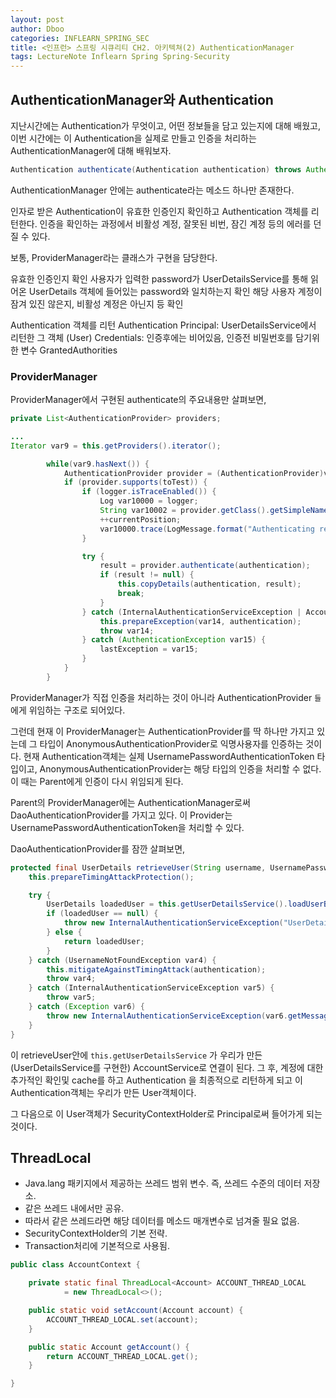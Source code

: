 ```yaml
---
layout: post
author: Dboo
categories: INFLEARN_SPRING_SEC
title: <인프런> 스프링 시큐리티 CH2. 아키텍쳐(2) AuthenticationManager
tags: LectureNote Inflearn Spring Spring-Security
---
```


## AuthenticationManager와 Authentication

지난시간에는 Authentication가 무엇이고, 어떤 정보들을 담고 있는지에 대해 배웠고, 이번 시간에는 이
Authentication을 실제로 만들고 인증을 처리하는 AuthenticationManager에 대해 배워보자.

~~~java
Authentication authenticate(Authentication authentication) throws AuthenticationException;
~~~

AuthenticationManager 안에는 authenticate라는 메소드 하나만 존재한다.

인자로 받은 Authentication이 유효한 인증인지 확인하고 Authentication 객체를 리턴한다.
인증을 확인하는 과정에서 비활성 계정, 잘못된 비번, 잠긴 계정 등의 에러를 던질 수 있다.

보통, ProviderManager라는 클래스가 구현을 담당한다.

유효한 인증인지 확인
사용자가 입력한 password가 UserDetailsService를 통해 읽어온 UserDetails 객체에 들어있는 password와 일치하는지 확인
해당 사용자 계정이 잠겨 있진 않은지, 비활성 계정은 아닌지 등 확인

Authentication 객체를 리턴
Authentication
Principal: UserDetailsService에서 리턴한 그 객체 (User)
Credentials: 인증후에는 비어있음, 인증전 비밀번호를 담기위한 변수
GrantedAuthorities

### ProviderManager

ProviderManager에서 구현된 authenticate의 주요내용만 살펴보면,

~~~java
private List<AuthenticationProvider> providers;

...
Iterator var9 = this.getProviders().iterator();

        while(var9.hasNext()) {
            AuthenticationProvider provider = (AuthenticationProvider)var9.next();
            if (provider.supports(toTest)) {
                if (logger.isTraceEnabled()) {
                    Log var10000 = logger;
                    String var10002 = provider.getClass().getSimpleName();
                    ++currentPosition;
                    var10000.trace(LogMessage.format("Authenticating request with %s (%d/%d)", var10002, currentPosition, size));
                }

                try {
                    result = provider.authenticate(authentication);
                    if (result != null) {
                        this.copyDetails(authentication, result);
                        break;
                    }
                } catch (InternalAuthenticationServiceException | AccountStatusException var14) {
                    this.prepareException(var14, authentication);
                    throw var14;
                } catch (AuthenticationException var15) {
                    lastException = var15;
                }
            }
        }
~~~

ProviderManager가 직접 인증을 처리하는 것이 아니라 AuthenticationProvider `들`에게 위임하는
구조로 되어있다.

그런데 현재 이 ProviderManager는 AuthenticationProvider를 딱 하나만 가지고 있는데 그 타입이
AnonymousAuthenticationProvider로 익명사용자를 인증하는 것이다.
현재 Authentication객체는 실제 UsernamePasswordAuthenticationToken 타입이고,
AnonymousAuthenticationProvider는 해당 타입의 인증을 처리할 수 없다.
이 때는 Parent에게 인증이 다시 위임되게 된다.

Parent의 ProviderManager에는 AuthenticationManager로써 DaoAuthenticationProvider를
가지고 있다. 이 Provider는 UsernamePasswordAuthenticationToken을 처리할 수 있다.

DaoAuthenticationProvider를 잠깐 살펴보면,

~~~java
protected final UserDetails retrieveUser(String username, UsernamePasswordAuthenticationToken authentication) throws AuthenticationException {
    this.prepareTimingAttackProtection();

    try {
        UserDetails loadedUser = this.getUserDetailsService().loadUserByUsername(username);
        if (loadedUser == null) {
            throw new InternalAuthenticationServiceException("UserDetailsService returned null, which is an interface contract violation");
        } else {
            return loadedUser;
        }
    } catch (UsernameNotFoundException var4) {
        this.mitigateAgainstTimingAttack(authentication);
        throw var4;
    } catch (InternalAuthenticationServiceException var5) {
        throw var5;
    } catch (Exception var6) {
        throw new InternalAuthenticationServiceException(var6.getMessage(), var6);
    }
}
~~~

이 retrieveUser안에 `this.getUserDetailsService` 가 우리가 만든 (UserDetailsService를
구현한) AccountService로 연결이 된다. 그 후, 계정에 대한 추가적인 확인및 cache를 하고 Authentication
을 최종적으로 리턴하게 되고 이 Authentication객체는 우리가 만든 User객체이다.

그 다음으로 이 User객체가 SecurityContextHolder로 Principal로써 들어가게 되는 것이다.


## ThreadLocal

- Java.lang 패키지에서 제공하는 쓰레드 범위 변수. 즉, 쓰레드 수준의 데이터 저장소.
- 같은 쓰레드 내에서만 공유.
- 따라서 같은 쓰레드라면 해당 데이터를 메소드 매개변수로 넘겨줄 필요 없음.
- SecurityContextHolder의 기본 전략.
- Transaction처리에 기본적으로 사용됨.

~~~java
public class AccountContext {

    private static final ThreadLocal<Account> ACCOUNT_THREAD_LOCAL
            = new ThreadLocal<>();

    public static void setAccount(Account account) {
        ACCOUNT_THREAD_LOCAL.set(account);
    }

    public static Account getAccount() {
        return ACCOUNT_THREAD_LOCAL.get();
    }

}
~~~
